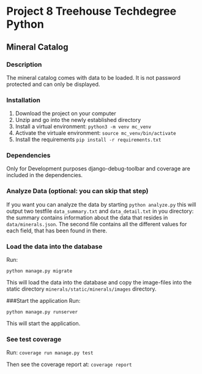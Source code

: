 # Project 8 Treehouse Techdegree Python
## Mineral Catalog
### Description
The mineral catalog comes with data to be loaded.
It is not password protected and can only be displayed.

### Installation
1. Download the project on your computer
2. Unzip and go into the newly established directory
3. Install a virtual environment:
    `python3 -m venv mc_venv`
4. Activate the virtuale environment:
    `source mc_venv/bin/activate`
5. Install the requirements
    `pip install -r requirements.txt`

### Dependencies
Only for Development purposes django-debug-toolbar and coverage are included
in the dependencies.

### Analyze Data (optional: you can skip that step)
If you want you can analyze the data by starting
`python analyze.py` this will output two
testfile `data_summary.txt` and `data_detail.txt`
in you directory: the summary contains information about the data
that resides in `data/minerals.json`. The second file contains all the
different values for each field, that has been found in there.

### Load the data into the database

Run:
```
python manage.py migrate
```
This will load the data into the database and copy the image-files
into the static directory `minerals/static/minerals/images` directory.

###Start the application
Run:
```
python manage.py runserver
```
This will start the application.

### See test coverage
Run:
`coverage run manage.py test`

Then see the coverage report at:
`coverage report`

